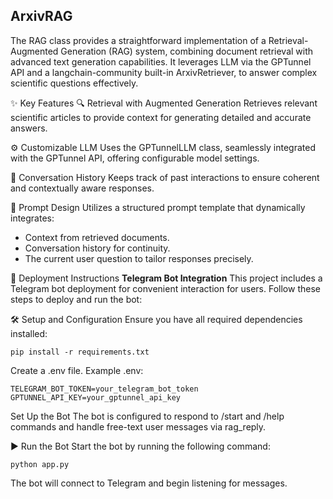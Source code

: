 ## **ArxivRAG**

The RAG class provides a straightforward implementation of a Retrieval-Augmented Generation (RAG) system, combining document retrieval with advanced text generation capabilities. It leverages LLM via the GPTunnel API and a langchain-community built-in ArxivRetriever, to answer complex scientific questions effectively.

✨ Key Features
🔍 Retrieval with Augmented Generation
Retrieves relevant scientific articles to provide context for generating detailed and accurate answers.

⚙️ Customizable LLM
Uses the GPTunnelLLM class, seamlessly integrated with the GPTunnel API, offering configurable model settings.

💬 Conversation History
Keeps track of past interactions to ensure coherent and contextually aware responses.

📜 Prompt Design
Utilizes a structured prompt template that dynamically integrates:

- Context from retrieved documents.
- Conversation history for continuity.
- The current user question to tailor responses precisely.

🚀 Deployment Instructions
**Telegram Bot Integration**
This project includes a Telegram bot deployment for convenient interaction for users. Follow these steps to deploy and run the bot:

🛠 Setup and Configuration
Ensure you have all required dependencies installed:

```
pip install -r requirements.txt
```

Create a .env file. Example .env:

```
TELEGRAM_BOT_TOKEN=your_telegram_bot_token
GPTUNNEL_API_KEY=your_gptunnel_api_key
```

Set Up the Bot
The bot is configured to respond to /start and /help commands and handle free-text user messages via rag_reply.

▶️ Run the Bot
Start the bot by running the following command:

```
python app.py
```
The bot will connect to Telegram and begin listening for messages.
